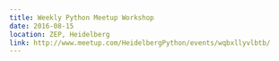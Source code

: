```yaml
---
title: Weekly Python Meetup Workshop
date: 2016-08-15
location: ZEP, Heidelberg
link: http://www.meetup.com/HeidelbergPython/events/wqbxllyvlbtb/
---
```

